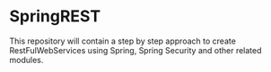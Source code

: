 # SpringREST
This repository will contain a step by step approach to create RestFulWebServices using Spring, Spring Security and other related modules.
